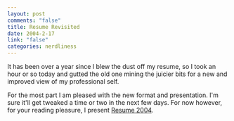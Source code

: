 ```yaml
--- 
layout: post
comments: "false"
title: Resume Revisited
date: 2004-2-17
link: "false"
categories: nerdliness
---
```

It has been over a year since I blew the dust off my resume, so I took an hour or so today and gutted the old one mining the juicier bits for a new and improved view of my professional self.

For the most part I am pleased with the new format and presentation. I'm sure it'll get tweaked a time or two in the next few days. For now however, for your reading pleasure, I present <a href="http://zanshin.net/resume.html" title="Mark's resume">Resume 2004</a>.
